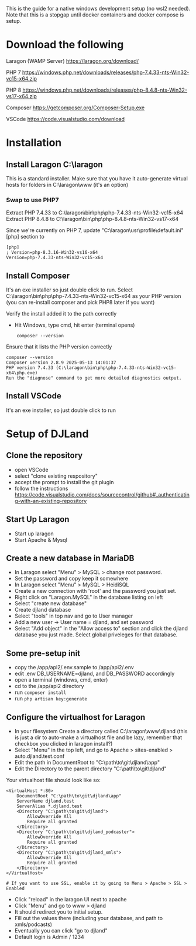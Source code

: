 This is the guide for a native windows development setup (no wsl2 needed).
Note that this is a stopgap until docker containers and docker compose is setup.

# Download the following

Laragon (WAMP Server)
https://laragon.org/download/

PHP 7
https://windows.php.net/downloads/releases/php-7.4.33-nts-Win32-vc15-x64.zip

PHP 8
https://windows.php.net/downloads/releases/php-8.4.8-nts-Win32-vs17-x64.zip

Composer
https://getcomposer.org/Composer-Setup.exe

VSCode
https://code.visualstudio.com/download


# Installation

## Install Laragon C:\laragon

This is a standard installer. Make sure that you have it auto-generate virtual hosts for folders in C:\laragon\www (it's an option)

### Swap to use PHP7
Extract PHP 7.4.33 to C:\laragon\bin\php\php-7.4.33-nts-Win32-vc15-x64
Extract PHP 8.4.8 to C:\laragon\bin\php\php-8.4.8-nts-Win32-vs17-x64

Since we're currently on PHP 7, update "C:\laragon\usr\profile\default.ini" [php] section to 
```
[php]
; Version=php-8.3.16-Win32-vs16-x64
Version=php-7.4.33-nts-Win32-vc15-x64
```

## Install Composer

It's an exe installer so just double click to run.
Select C:\laragon\bin\php\php-7.4.33-nts-Win32-vc15-x64 as your PHP version (you can re-install composer and pick PHP8 later if you want)

Verify the install added it to the path correctly

- Hit Windows, type cmd, hit enter (terminal opens)
```
    composer --version
```
Ensure that it lists the PHP version correctly
```
composer --version
Composer version 2.8.9 2025-05-13 14:01:37
PHP version 7.4.33 (C:\laragon\bin\php\php-7.4.33-nts-Win32-vc15-x64\php.exe)
Run the "diagnose" command to get more detailed diagnostics output.
```

## Install VSCode

It's an exe installer, so just double click to run

# Setup of DJLand

## Clone the repository
- open VSCode
- select "clone existing respository"
- accept the prompt to install the git plugin
- follow the instructions https://code.visualstudio.com/docs/sourcecontrol/github#_authenticating-with-an-existing-repository

## Start Up Laragon

- Start up laragon
- Start Apache & Mysql

## Create a new database in MariaDB

- In Laragon select "Menu" > MySQL > change root password.
- Set the password and copy keep it somewhere
- In Laragon select "Menu" > MySQL > HeidiSQL
- Create a new connection with 'root' and the password you just set.
- Right click on "Laragon.MySQL" in the database listing on left
- Select "create new database"
- Create djland database
- Select "tools" in top nav and go to User manager
- Add a new user -> User name = djland, and set password
- Select "Add object" in the "Allow access to" section and click the djland database you just made. Select global priveleges for that database.

## Some pre-setup init

- copy the /app/api2/.env.sample to /app/api2/.env
- edit .env DB_USERNAME=djland, and DB_PASSWORD accordingly
- open a terminal (windows, cmd, enter)
- cd to the /app/api2 directory
- run `composer install`
- run `php artisan key:generate`

## Configure the virtualhost for Laragon

- In your filesystem Create a directory called C:\laragon\www\djland (this is just a dir to auto-make a virtualhost file and be lazy, remember that checkbox you clicked in laragon install?)
- Select "Menu" in the top left, and go to Apache > sites-enabled > auto.djland.test.conf
- Edit the path in DocumentRoot to "C:\path\to\git\djland\app"
- Edit the Directory to the parent directory "C:\path\to\git\djland"

Your virtualhost file should look like so:
```
<VirtualHost *:80> 
    DocumentRoot "C:\path\to\git\djland\app"
    ServerName djland.test
    ServerAlias *.djland.test
    <Directory "C:\path\to\git\djland">
        AllowOverride All
        Require all granted
    </Directory>
    <Directory "C:\path\to\git\djland_podcaster">
        AllowOverride All
        Require all granted
    </Directory>
    <Directory "C:\path\to\git\djland_xmls">
        AllowOverride All
        Require all granted
    </Directory>
</VirtualHost>

# If you want to use SSL, enable it by going to Menu > Apache > SSL > Enabled
```
- Click "reload" in the laragon UI next to apache
- Click "Menu" and go to www > djland
- It should redirect you to initial setup.
- Fill out the values there (including your database, and path to xmls/podcasts)
- Eventually you can click "go to djland"
- Default login is Admin / 1234







